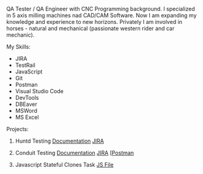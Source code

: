 QA Tester / QA Engineer with CNC Programming background. I specialized in 5 axis milling machines nad CAD/CAM Software. Now I am expanding my knowledge and experience to new horizons. Privately I am involved in horses - natural and mechanical (passionate western rider and car mechanic).

My Skills: 
- JIRA
- TestRail
- JavaScript
- Git
- Postman
- Visual Studio Code
- DevTools
- DBEaver
- MSWord
- MS Excel

Projects:
  1. Huntd Testing
     [Documentation](https://github.com/DagmaraProkop/Huntd-tech.git)
     [JIRA](https://qapart24dagmaraprokop.atlassian.net/jira/software/projects/HT/boards/5/backlog?atlOrigin=eyJpIjoiMWNiMzRhNzY2N2MyNGU0Yjg1YTVmYTljZjUyMGU1MjAiLCJwIjoiaiJ9)

  2. Conduit Testing
     [Documentation](https://github.com/DagmaraProkop/DagmaraProkop/blob/main/Conduit%20Home%20page%20decomposition%20task%20%5BDagmara%20Prokop%5D.docx)
     [JIRA](https://qapart24dagmaraprokop.atlassian.net/jira/software/projects/CON/boards/1/backlog?atlOrigin=eyJpIjoiYjEzMWY1MzliYTUyNGQ4Zjk1OTk1NDJiNjc1NGIzZGQiLCJwIjoiaiJ9)
     [[Postman](https://www.postman.com/dagmara-prokop/workspace/postman-practice-dagmara-prokop/collection/39745739-3da8917b-71f4-40d6-8865-e612870e18ba?action=share&creator=39745739)

  3. Javascript Stateful Clones Task
     [JS File](https://github.com/DagmaraProkop/js_stateful-clones/blob/3bd279541b73243b77623c122986d1f3238b15b5/src/transformStateWithClones.js)
